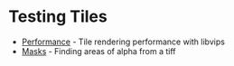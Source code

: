 # Testing Tiles

- [Performance](./performance/README.md) - Tile rendering performance with libvips
- [Masks](./masks/README.md) - Finding areas of alpha from a tiff